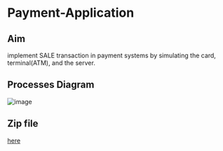 # Payment-Application
## Aim
implement SALE transaction in payment systems by simulating the card, terminal(ATM), and the server.
## Processes Diagram
![image](https://user-images.githubusercontent.com/104006521/185222835-e606e9f4-ad12-42a1-ab63-b3f498645ce8.png)
## Zip file 
[here](https://drive.google.com/file/d/1vA1H9rEmMYeHB8hhwFlhDIx1NEIVgsZy/view?usp=sharing)

